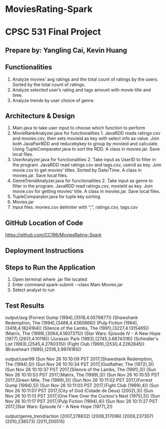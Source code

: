 # MoviesRating-Spark
# CPSC 531 Final Project
## Prepare by: Yangling Cai, Kevin Huang 

## Functionalities  
1. Analyze movies’ avg ratings and the total count of ratings by the users. Sorted by the total count of ratings.
2. Analyze selected user’s rating and tags amount with movie title and time.
3. Analyze trends by user choice of genre.
## Architecture & Design
1. Main.java to take user input to choose which function to perform
2. MovieRankAnalyzer.java for functionalities 1. JavaRDD reads ratings.csv and movies.csv, then sets movieid as key with select info as value. Join both JavaPairRDD and reducebykey to group by movieid and calculate. Using TupleComparator.java to sort the RDD. A class in movies.jar. Save local files.
3. UserAnalyzer.java for functionalities 2. Take input as UserID to filter in the program. JavaRDD read ratings.csv and tags.csv, userid as key. Join movie.csv to get movies’ titles. Sorted by Date/Time. A class in movies.jar. Save local files.
4. GenreTrendAnalyzer.java for functionalities 2. Take input as genre to filter in the program. JavaRDD read ratings.csv, movieId as key. Join movie.csv for getting movies’ title. A class in movies.jar. Save local files.
5. TupleComparator.java for tuple key sorting.
6. Movies.jar
7. Input files: movies.csv delimiter with “;”, ratings.csv, tags.csv

## GitHub Location of Code
https://github.com/CC196/MoviesRating-Spark
## Deployment Instructions
## Steps to Run the Application
1. Open terminal where .jar file located
2. Enter command spark-submit --class Main Movies.jar
3. Select analyst to run
## Test Results 
output/avg
(Forrest Gump (1994),(3518,4.0579877))
(Shawshank Redemption, The (1994),(3488,4.4360666))
(Pulp Fiction (1994),(3418,4.1824164))
(Silence of the Lambs, The (1991),(3227,4.1315465))
(Matrix, The (1999),(3064,4.1607375))
(Star Wars: Episode IV - A New Hope (1977),(2931,4.10116))
(Jurassic Park (1993),(2745,3.6874318))
(Schindler's List (1993),(2545,4.2760315))
(Fight Club (1999),(2530,4.2262845))
(Braveheart (1995),(2516,3.9974165))

output/user99
(Sun Nov 26 10:10:09 PST 2017,(Shawshank Redemption, The (1994),5))
(Sun Nov 26 10:10:34 PST 2017,(Godfather, The (1972),3))
(Sun Nov 26 10:10:37 PST 2017,(Silence of the Lambs, The (1991),3))
(Sun Nov 26 10:10:53 PST 2017,(Matrix, The (1999),3))
(Sun Nov 26 10:10:55 PST 2017,(Green Mile, The (1999),3))
(Sun Nov 26 10:11:02 PST 2017,(Forrest Gump (1994),5))
(Sun Nov 26 10:11:03 PST 2017,(Fight Club (1999),4))
(Sun Nov 26 10:11:07 PST 2017,(City of God (Cidade de Deus) (2002),3))
(Sun Nov 26 10:11:13 PST 2017,(One Flew Over the Cuckoo's Nest (1975),5))
(Sun Nov 26 10:11:17 PST 2017,(Pulp Fiction (1994),4))
(Sun Nov 26 10:11:27 PST 2017,(Star Wars: Episode IV - A New Hope (1977),2))

output/genre_trend/action
(2007,278832)
(2008,317096)
(2009,237307)
(2010,238573)
(2011,200515)

